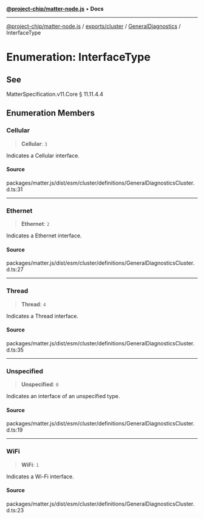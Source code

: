 [**@project-chip/matter-node.js**](../../../../../README.md) • **Docs**

***

[@project-chip/matter-node.js](../../../../../modules.md) / [exports/cluster](../../../README.md) / [GeneralDiagnostics](../README.md) / InterfaceType

# Enumeration: InterfaceType

## See

MatterSpecification.v11.Core § 11.11.4.4

## Enumeration Members

### Cellular

> **Cellular**: `3`

Indicates a Cellular interface.

#### Source

packages/matter.js/dist/esm/cluster/definitions/GeneralDiagnosticsCluster.d.ts:31

***

### Ethernet

> **Ethernet**: `2`

Indicates a Ethernet interface.

#### Source

packages/matter.js/dist/esm/cluster/definitions/GeneralDiagnosticsCluster.d.ts:27

***

### Thread

> **Thread**: `4`

Indicates a Thread interface.

#### Source

packages/matter.js/dist/esm/cluster/definitions/GeneralDiagnosticsCluster.d.ts:35

***

### Unspecified

> **Unspecified**: `0`

Indicates an interface of an unspecified type.

#### Source

packages/matter.js/dist/esm/cluster/definitions/GeneralDiagnosticsCluster.d.ts:19

***

### WiFi

> **WiFi**: `1`

Indicates a Wi-Fi interface.

#### Source

packages/matter.js/dist/esm/cluster/definitions/GeneralDiagnosticsCluster.d.ts:23

